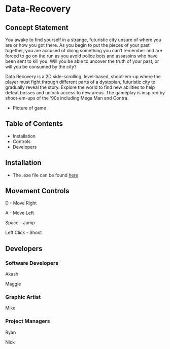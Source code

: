 # Data-Recovery

## Concept Statement

You awake to find yourself in a strange, futuristic city unsure of where you are or how you got there. As you begin to put the pieces of your past together, you are accused of doing something you can’t remember and are forced to go on the run as you avoid police bots and assassins who have been sent to kill you. Will you be able to uncover the truth of your past, or will you be consumed by the city?

Data Recovery is a 2D side-scrolling, level-based, shoot-em-up where the player must fight through different parts of a dystopian, futuristic city to gradually reveal the story. Explore the world to find new abilities to help defeat bosses and unlock access to new areas. The gameplay is inspired by shoot-em-ups of the ’90s including Mega Man and Contra. 


- Picture of game

## Table of Contents

- Installation
- Controls
- Developers

## Installation

- The .exe file can be found 
[here](https://github.com/Hexadoon/Data-Recovery/tree/master/Data-Recovery/CurrentGame)

## Movement Controls

D - Move Right

A - Move Left

Space - Jump

Left Click - Shoot

## Developers

### Software Developers

Akash

Maggie

### Graphic Artist

Mike

### Project Managers

Ryan

Nick
